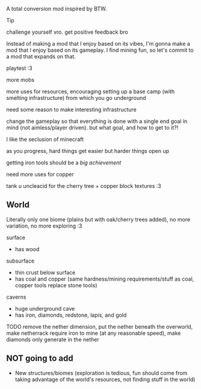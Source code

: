A total conversion mod inspired by BTW.

> [!TIP]
> challenge yourself vro. get positive feedback bro

Instead of making a mod that I enjoy based on its vibes, I'm gonna make a mod that I enjoy based on its gameplay. I find mining fun, so let's commit to a mod that expands on that.

playtest :3

more mobs

more uses for resources, encouraging setting up a base camp (with smelting infrastructure) from which you go underground

need some reason to make interesting infrastructure

change the gameplay so that everything is done with a single end goal in mind (not aimless/player driven). but what goal, and how to get to it?!

I like the seclusion of minecraft

as you progress, hard things get easier but harder things open up

getting iron tools should be a _big achievement_

need more uses for copper

tank u uncleacid for the cherry tree + copper block textures :3

## World

Literally only one biome (plains but with oak/cherry trees added), no more variation, no more exploring :3

surface
- has wood

subsurface
- thin crust below surface
- has coal and copper (same hardness/mining requirements/stuff as coal, copper tools replace stone tools)

caverns
- huge underground cave
- has iron, diamonds, redstone, lapis, and gold

TODO remove the nether dimension, put the nether beneath the overworld, make netherrack require iron to mine (at any reasonable speed), make diamonds only generate in the nether

## NOT going to add

- New structures/biomes (exploration is tedious, fun should come from taking advantage of the world's resources, not finding stuff in the world)
